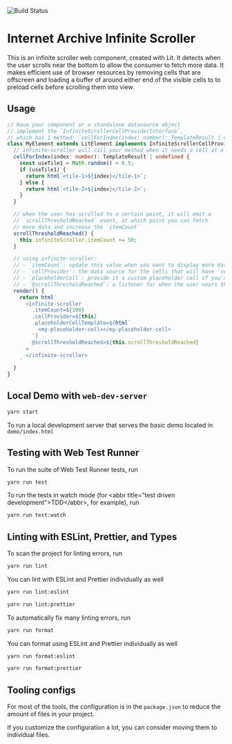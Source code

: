 ![Build Status](https://github.com/internetarchive/iaux-infinite-scroller/actions/workflows/ci.yml/badge.svg)

# Internet Archive Infinite Scroller

This is an infinite scroller web component, created with Lit. It detects when the user scrolls near the bottom to allow the consumer to fetch more data. It makes efficient use of browser resources by removing cells that are offscreen and loading a buffer of around either end of the visible cells to to preload cells before scrolling them into view.

## Usage

```ts
// Have your component or a standalone datasource object
// implement the `InfiniteScrollerCellProviderInterface`,
// which has 1 method: `cellForIndex(index: number): TemplateResult | undefined`
class MyElement extends LitElement implements InfiniteScrollerCellProviderInterface {
  // infinite-scroller will call your method when it needs a cell at a given index
  cellForIndex(index: number): TemplateResult | undefined {
    const useTile1 = Math.random() < 0.5;
    if (useTile1) {
      return html`<tile-1>${index}</tile-1>`;
    } else {
      return html`<tile-2>${index}</tile-2>`;
    }
  }

  // when the user has scrolled to a certain point, it will emit a
  // `scrollThresholdReached` event, at which point you can fetch
  // more data and increase the `itemCount`
  scrollThresholdReached() {
    this.infiniteScroller.itemCount += 50;
  }

  // using infinite-scroller:
  // - `itemCount`: update this value when you want to display more data
  // - `cellProvider`: the data source for the cells that will have `cellForIndex(index:number)`
  // - `placeholderCell`: provide it a custom placeholder cell if you'd like
  // - `@scrollThresholdReached`: a listener for when the user nears the bottom to fetch more
  render() {
    return html`
      <infinite-scroller
        .itemCount=${100}
        .cellProvider=${this}
        .placeholderCellTemplate=${html`
          <my-placeholder-cell></my-placeholder-cell>
        `}
        @scrollThresholdReached=${this.scrollThresholdReached}
      >
      </infinite-scroller>
    `
  }
}
```

## Local Demo with `web-dev-server`
```bash
yarn start
```
To run a local development server that serves the basic demo located in `demo/index.html`

## Testing with Web Test Runner
To run the suite of Web Test Runner tests, run
```bash
yarn run test
```

To run the tests in watch mode (for &lt;abbr title=&#34;test driven development&#34;&gt;TDD&lt;/abbr&gt;, for example), run

```bash
yarn run test:watch
```

## Linting with ESLint, Prettier, and Types
To scan the project for linting errors, run
```bash
yarn run lint
```

You can lint with ESLint and Prettier individually as well
```bash
yarn run lint:eslint
```
```bash
yarn run lint:prettier
```

To automatically fix many linting errors, run
```bash
yarn run format
```

You can format using ESLint and Prettier individually as well
```bash
yarn run format:eslint
```
```bash
yarn run format:prettier
```

## Tooling configs

For most of the tools, the configuration is in the `package.json` to reduce the amount of files in your project.

If you customize the configuration a lot, you can consider moving them to individual files.
